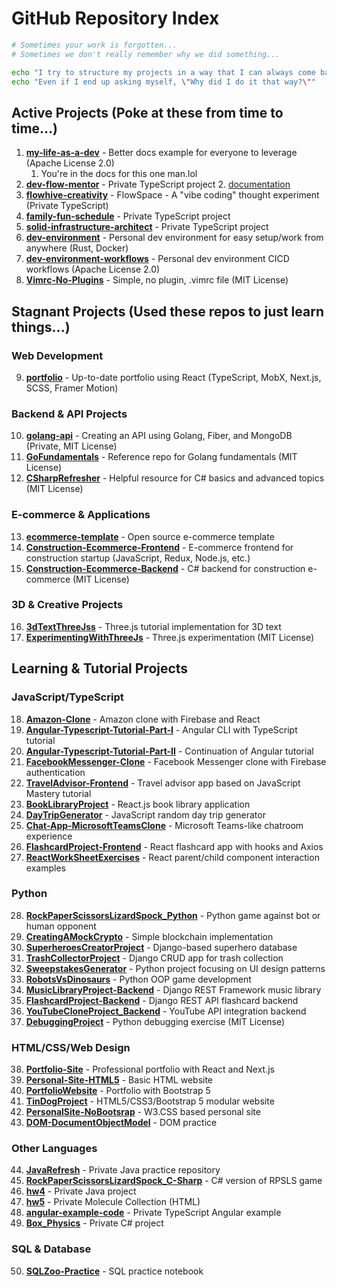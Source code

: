 # GitHub Repository Index

```bash
# Sometimes your work is forgotten...
# Sometimes we don't really remember why we did something...

echo "I try to structure my projects in a way that I can always come back to them some day."
echo "Even if I end up asking myself, \"Why did I do it that way?\""

```

## Active Projects (Poke at these from time to time...)

1. **[my-life-as-a-dev](https://github.com/BA-CalderonMorales/my-life-as-a-dev)** - Better docs example for everyone to leverage (Apache License 2.0)
    1. You're in the docs for this one man.lol
2. **[dev-flow-mentor](https://github.com/BA-CalderonMorales/dev-flow-mentor)** - Private TypeScript project
    2. [documentation](./dev_flow_mentor/index.md)
3. **[flowhive-creativity](https://github.com/BA-CalderonMorales/flowhive-creativity)** - FlowSpace - A "vibe coding" thought experiment (Private TypeScript)
4. **[family-fun-schedule](https://github.com/BA-CalderonMorales/family-fun-schedule)** - Private TypeScript project
5. **[solid-infrastructure-architect](https://github.com/BA-CalderonMorales/solid-infrastructure-architect)** - Private TypeScript project
6. **[dev-environment](https://github.com/BA-CalderonMorales/dev-environment)** - Personal dev environment for easy setup/work from anywhere (Rust, Docker)
7. **[dev-environment-workflows](https://github.com/BA-CalderonMorales/dev-environment-workflows)** - Personal dev environment CICD workflows (Apache License 2.0)
8. **[Vimrc-No-Plugins](https://github.com/BA-CalderonMorales/Vimrc-No-Plugins)** - Simple, no plugin, .vimrc file (MIT License)

## Stagnant Projects (Used these repos to just learn things...)

### Web Development
9. **[portfolio](https://github.com/BA-CalderonMorales/portfolio)** - Up-to-date portfolio using React (TypeScript, MobX, Next.js, SCSS, Framer Motion)

### Backend & API Projects
10. **[golang-api](https://github.com/BA-CalderonMorales/golang-api)** - Creating an API using Golang, Fiber, and MongoDB (Private, MIT License)
11. **[GoFundamentals](https://github.com/BA-CalderonMorales/GoFundamentals)** - Reference repo for Golang fundamentals (MIT License)
12. **[CSharpRefresher](https://github.com/BA-CalderonMorales/CSharpRefresher)** - Helpful resource for C# basics and advanced topics (MIT License)

### E-commerce & Applications
13. **[ecommerce-template](https://github.com/BA-CalderonMorales/ecommerce-template)** - Open source e-commerce template
14. **[Construction-Ecommerce-Frontend](https://github.com/BA-CalderonMorales/Construction-Ecommerce-Frontend)** - E-commerce frontend for construction startup (JavaScript, Redux, Node.js, etc.)
15. **[Construction-Ecommerce-Backend](https://github.com/BA-CalderonMorales/Construction-Ecommerce-Backend)** - C# backend for construction e-commerce (MIT License)

### 3D & Creative Projects
16. **[3dTextThreeJss](https://github.com/BA-CalderonMorales/3dTextThreeJss)** - Three.js tutorial implementation for 3D text
17. **[ExperimentingWithThreeJs](https://github.com/BA-CalderonMorales/ExperimentingWithThreeJs)** - Three.js experimentation (MIT License)

## Learning & Tutorial Projects

### JavaScript/TypeScript
18. **[Amazon-Clone](https://github.com/BA-CalderonMorales/Amazon-Clone)** - Amazon clone with Firebase and React
19. **[Angular-Typescript-Tutorial-Part-I](https://github.com/BA-CalderonMorales/Angular-Typescript-Tutorial-Part-I)** - Angular CLI with TypeScript tutorial
20. **[Angular-Typescript-Tutorial-Part-II](https://github.com/BA-CalderonMorales/Angular-Typescript-Tutorial-Part-II)** - Continuation of Angular tutorial
21. **[FacebookMessenger-Clone](https://github.com/BA-CalderonMorales/FacebookMessenger-Clone)** - Facebook Messenger clone with Firebase authentication
22. **[TravelAdvisor-Frontend](https://github.com/BA-CalderonMorales/TravelAdvisor-Frontend)** - Travel advisor app based on JavaScript Mastery tutorial
23. **[BookLibraryProject](https://github.com/BA-CalderonMorales/BookLibraryProject)** - React.js book library application
24. **[DayTripGenerator](https://github.com/BA-CalderonMorales/DayTripGenerator)** - JavaScript random day trip generator
25. **[Chat-App-MicrosoftTeamsClone](https://github.com/BA-CalderonMorales/Chat-App-MicrosoftTeamsClone)** - Microsoft Teams-like chatroom experience
26. **[FlashcardProject-Frontend](https://github.com/BA-CalderonMorales/FlashcardProject-Frontend)** - React flashcard app with hooks and Axios
27. **[ReactWorkSheetExercises](https://github.com/BA-CalderonMorales/ReactWorkSheetExercises)** - React parent/child component interaction examples

### Python
28. **[RockPaperScissorsLizardSpock_Python](https://github.com/BA-CalderonMorales/RockPaperScissorsLizardSpock_Python)** - Python game against bot or human opponent
29. **[CreatingAMockCrypto](https://github.com/BA-CalderonMorales/CreatingAMockCrypto)** - Simple blockchain implementation
30. **[SuperheroesCreatorProject](https://github.com/BA-CalderonMorales/SuperheroesCreatorProject)** - Django-based superhero database
31. **[TrashCollectorProject](https://github.com/BA-CalderonMorales/TrashCollectorProject)** - Django CRUD app for trash collection
32. **[SweepstakesGenerator](https://github.com/BA-CalderonMorales/SweepstakesGenerator)** - Python project focusing on UI design patterns
33. **[RobotsVsDinosaurs](https://github.com/BA-CalderonMorales/RobotsVsDinosaurs)** - Python OOP game development
34. **[MusicLibraryProject-Backend](https://github.com/BA-CalderonMorales/MusicLibraryProject-Backend)** - Django REST Framework music library
35. **[FlashcardProject-Backend](https://github.com/BA-CalderonMorales/FlashcardProject-Backend)** - Django REST API flashcard backend
36. **[YouTubeCloneProject_Backend](https://github.com/BA-CalderonMorales/YouTubeCloneProject_Backend)** - YouTube API integration backend
37. **[DebuggingProject](https://github.com/BA-CalderonMorales/DebuggingProject)** - Python debugging exercise (MIT License)

### HTML/CSS/Web Design
38. **[Portfolio-Site](https://github.com/BA-CalderonMorales/Portfolio-Site)** - Professional portfolio with React and Next.js
39. **[Personal-Site-HTML5](https://github.com/BA-CalderonMorales/Personal-Site-HTML5)** - Basic HTML website
40. **[PortfolioWebsite](https://github.com/BA-CalderonMorales/PortfolioWebsite)** - Portfolio with Bootstrap 5
41. **[TinDogProject](https://github.com/BA-CalderonMorales/TinDogProject)** - HTML5/CSS3/Bootstrap 5 modular website
42. **[PersonalSite-NoBootsrap](https://github.com/BA-CalderonMorales/PersonalSite-NoBootsrap)** - W3.CSS based personal site
43. **[DOM-DocumentObjectModel](https://github.com/BA-CalderonMorales/DOM-DocumentObjectModel)** - DOM practice

### Other Languages
44. **[JavaRefresh](https://github.com/BA-CalderonMorales/JavaRefresh)** - Private Java practice repository
45. **[RockPaperScissorsLizardSpock_C-Sharp](https://github.com/BA-CalderonMorales/RockPaperScissorsLizardSpock_C-Sharp)** - C# version of RPSLS game
46. **[hw4](https://github.com/BA-CalderonMorales/hw4)** - Private Java project
47. **[hw5](https://github.com/BA-CalderonMorales/hw5)** - Private Molecule Collection (HTML)
48. **[angular-example-code](https://github.com/BA-CalderonMorales/angular-example-code)** - Private TypeScript Angular example
49. **[Box_Physics](https://github.com/BA-CalderonMorales/Box_Physics)** - Private C# project

### SQL & Database
50. **[SQLZoo-Practice](https://github.com/BA-CalderonMorales/SQLZoo-Practice)** - SQL practice notebook